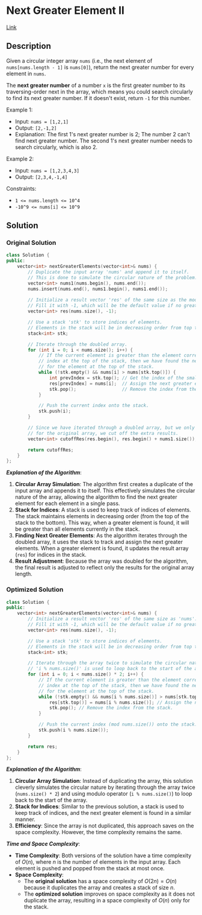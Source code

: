 # Next Greater Element II

[Link](https://leetcode.com/problems/next-greater-element-ii/description/)

## Description

Given a circular integer array `nums` (i.e., the next element of `nums[nums.length - 1]` is `nums[0]`), return the next greater number for every element in `nums`.

The **next greater number** of a number `x` is the first greater number to its traversing-order next in the array, which means you could search circularly to find its next greater number. If it doesn't exist, return `-1` for this number.

Example 1:

- Input: `nums = [1,2,1]`
- Output: `[2,-1,2]`
- Explanation: The first 1's next greater number is 2; The number 2 can't find next greater number. The second 1's next greater number needs to search circularly, which is also 2.

Example 2:

- Input: `nums = [1,2,3,4,3]`
- Output: `[2,3,4,-1,4]`

Constraints:

- `1 <= nums.length <= 10^4`
- `-10^9 <= nums[i] <= 10^9`

## Solution

### Original Solution

```C++
class Solution {
public:
    vector<int> nextGreaterElements(vector<int>& nums) {
        // Duplicate the input array 'nums' and append it to itself.
        // This is done to simulate the circular nature of the problem.
        vector<int> nums1(nums.begin(), nums.end());
        nums.insert(nums.end(), nums1.begin(), nums1.end());
        
        // Initialize a result vector 'res' of the same size as the modified 'nums'.
        // Fill it with -1, which will be the default value if no greater element is found.
        vector<int> res(nums.size(), -1);

        // Use a stack 'stk' to store indices of elements.
        // Elements in the stack will be in decreasing order from top to bottom.
        stack<int> stk;

        // Iterate through the doubled array.
        for (int i = 0; i < nums.size(); i++) {
            // If the current element is greater than the element corresponding to the
            // index at the top of the stack, then we have found the next greater element
            // for the element at the top of the stack.
            while (!stk.empty() && nums[i] > nums[stk.top()]) {
                int prevIndex = stk.top(); // Get the index of the smaller element.
                res[prevIndex] = nums[i];  // Assign the next greater element for this index.
                stk.pop();                 // Remove the index from the stack.
            }

            // Push the current index onto the stack.
            stk.push(i);
        }

        // Since we have iterated through a doubled array, but we only need the results
        // for the original array, we cut off the extra results.
        vector<int> cutoffRes(res.begin(), res.begin() + nums1.size());

        return cutoffRes;
    }
};
```

***Explanation of the Algorithm***:

1. **Circular Array Simulation**: The algorithm first creates a duplicate of the input array and appends it to itself. This effectively simulates the circular nature of the array, allowing the algorithm to find the next greater element for each element in a single pass.
2. **Stack for Indices**: A stack is used to keep track of indices of elements. The stack maintains elements in decreasing order (from the top of the stack to the bottom). This way, when a greater element is found, it will be greater than all elements currently in the stack.
3. **Finding Next Greater Elements**: As the algorithm iterates through the doubled array, it uses the stack to track and assign the next greater elements. When a greater element is found, it updates the result array (`res`) for indices in the stack.
4. **Result Adjustment**: Because the array was doubled for the algorithm, the final result is adjusted to reflect only the results for the original array length.

### Optimized Solution

```C++
class Solution {
public:
    vector<int> nextGreaterElements(vector<int>& nums) {
        // Initialize a result vector 'res' of the same size as 'nums'.
        // Fill it with -1, which will be the default value if no greater element is found.
        vector<int> res(nums.size(), -1);

        // Use a stack 'stk' to store indices of elements.
        // Elements in the stack will be in decreasing order from top to bottom.
        stack<int> stk;

        // Iterate through the array twice to simulate the circular nature.
        // 'i % nums.size()' is used to loop back to the start of the array.
        for (int i = 0; i < nums.size() * 2; i++) {
            // If the current element is greater than the element corresponding to the
            // index at the top of the stack, then we have found the next greater element
            // for the element at the top of the stack.
            while (!stk.empty() && nums[i % nums.size()] > nums[stk.top()]) {
                res[stk.top()] = nums[i % nums.size()]; // Assign the next greater element.
                stk.pop(); // Remove the index from the stack.
            }

            // Push the current index (mod nums.size()) onto the stack.
            stk.push(i % nums.size());
        }

        return res;
    }
};
```

***Explanation of the Algorithm***:

1. **Circular Array Simulation**: Instead of duplicating the array, this solution cleverly simulates the circular nature by iterating through the array twice (`nums.size() * 2`) and using modulo operator (`i % nums.size()`) to loop back to the start of the array.
2. **Stack for Indices**: Similar to the previous solution, a stack is used to keep track of indices, and the next greater element is found in a similar manner.
3. **Efficiency**: Since the array is not duplicated, this approach saves on the space complexity. However, the time complexity remains the same.

***Time and Space Complexity***:

- **Time Complexity**: Both versions of the solution have a time complexity of $O(n)$, where $n$ is the number of elements in the input array. Each element is pushed and popped from the stack at most once.
- **Space Complexity**:
    - The **original solution** has a space complexity of $O(2n) = O(n)$ because it duplicates the array and creates a stack of size $n$.
    - The **optimized solution** improves on space complexity as it does not duplicate the array, resulting in a space complexity of $O(n)$ only for the stack.

